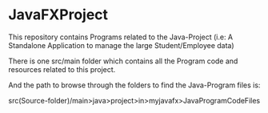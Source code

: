 # JavaFXProject
This repository contains Programs related to the Java-Project (i.e: A Standalone Application to manage the large Student/Employee data)


There is one src/main folder which contains all the Program code and resources related to this project.


And the path to browse through the folders to find the Java-Program files is: 

src(Source-folder)/main>java>project>in>myjavafx>JavaProgramCodeFiles
